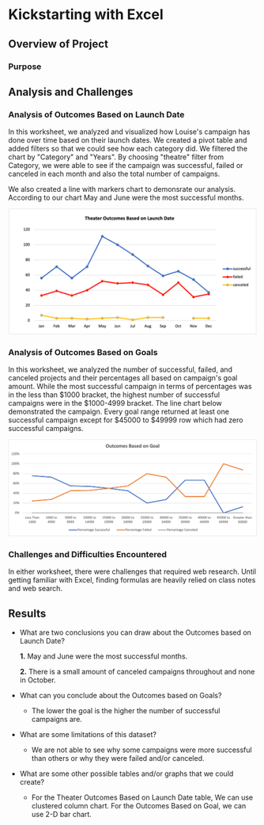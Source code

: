 # Kickstarting with Excel

## Overview of Project

### Purpose

## Analysis and Challenges
### Analysis of Outcomes Based on Launch Date
In this worksheet, we analyzed and visualized how Louise's campaign has done over time based on their launch dates. We created a pivot table and added filters so that we could see how each category did. We filtered the chart by "Category" and "Years". By choosing "theatre" filter from Category, we were able to see if the campaign was successful, failed or canceled in each month and also the total number of campaigns. 

We also created a line with markers chart to demonsrate our analysis. According to our chart May and June were the most successful months.

![Theater Outcomes Based on Launch Date](resources/Theater_Outcomes_vs_Launch.png)

### Analysis of Outcomes Based on Goals

In this worksheet, we analyzed the number of successful, failed, and canceled projects and their percentages all based on campaign's goal amount. While the most successful campaign in terms of percentages was in the less than $1000 bracket, the highest number of successful campaigns were in the $1000-4999 bracket.
The line chart below demonstrated the campaign. Every goal range returned at least one successful campaign except for $45000 to $49999 row which had zero successful campaigns.


![Outcomes Based on Goal](resources/Outcomes_vs_Goals.png)


### Challenges and Difficulties Encountered
In either worksheet, there were challenges that required web research. Until getting familiar with Excel, finding formulas are heavily relied on class notes and web search.




## Results

- What are two conclusions you can draw about the Outcomes based on Launch Date?

	**1.**  May and June were the most successful months.
	
	**2.** There is a small amount of canceled campaigns throughout and none in October.


- What can you conclude about the Outcomes based on Goals?

	- The lower the goal is the higher the number of successful campaigns are.

- What are some limitations of this dataset?
	- We are not able to see why some campaigns were more successful than others or why they were failed and/or canceled.

- What are some other possible tables and/or graphs that we could create?
 	- For the Theater Outcomes Based on Launch Date table, We can use clustered column chart. For the Outcomes Based on Goal, we can use 2-D bar chart.